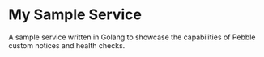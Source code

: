 # My Sample Service

A sample service written in Golang to showcase the capabilities of Pebble custom notices and health checks.
